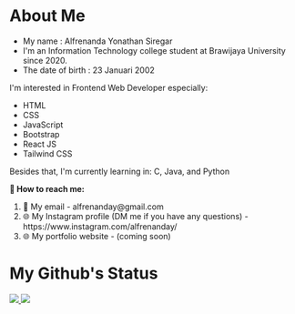<h1>About Me</h1>

<div id = "introduce-myself">
  <ul>
    <li> My name : Alfrenanda Yonathan Siregar</li>
    <li> I'm an Information Technology college student at Brawijaya University since 2020. </li>
    <li> The date of birth : 23 Januari 2002 </li>
  </ul>
  <p> I'm interested in Frontend Web Developer especially: </p>
  <ul>
    <li> HTML </li>
    <li> CSS </li>
    <li> JavaScript </li>
    <li> Bootstrap </li>
    <li> React JS </li>
    <li> Tailwind CSS </li>
  </ul>
 <div id = "currently-learning">
   <p> Besides that, I'm currently learning in: C, Java, and Python </p>
 </div>
<div>

<div id = "contact-me">
  <p style = "font-weight: bold">
    🔗 How to reach me:
  </p>
  <ol>
    <li> 📧 My email - alfrenanday@gmail.com </li>
    <li> 🌐 My Instagram profile (DM me if you have any questions) - https://www.instagram.com/alfrenanday/ </li>
    <li> 🌐 My portfolio website - (coming soon) </li>
  </ol>
</div>

 <h1>My Github's Status</h1>
<a href = "https://github.com/anuraghazra/github-readme-stats">
  <img src = "https://github-readme-stats.vercel.app/api?username=yonathansiregar&show_icons=true&theme=tokyonight&line_height=40px" />
</a>

<a href = "https://github.com/anuraghazra/github-readme-stats">
  <img src = "https://github-readme-stats.vercel.app/api/top-langs/?username=yonathansiregar&langs_count=5&theme=tokyonight" />
</a>
